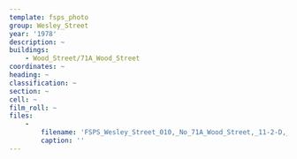```yaml
---
template: fsps_photo
group: Wesley_Street
year: '1978'
description: ~
buildings:
    - Wood_Street/71A_Wood_Street
coordinates: ~
heading: ~
classification: ~
section: ~
cell: ~
film_roll: ~
files:
    -
        filename: 'FSPS_Wesley_Street_010,_No_71A_Wood_Street,_11-2-D,_1978.png'
        caption: ''
---
```

